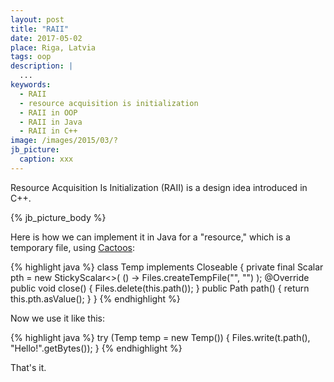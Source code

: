 ```yaml
---
layout: post
title: "RAII"
date: 2017-05-02
place: Riga, Latvia
tags: oop
description: |
  ...
keywords:
  - RAII
  - resource acquisition is initialization
  - RAII in OOP
  - RAII in Java
  - RAII in C++
image: /images/2015/03/?
jb_picture:
  caption: xxx
---
```


Resource Acquisition Is Initialization (RAII) is a design
idea introduced in C++.

<!--more-->

{% jb_picture_body %}

Here is how we can implement it in Java for a "resource," which
is a temporary file, using [Cactoos](http://www.cactoos.org):

{% highlight java %}
class Temp implements Closeable {
  private final Scalar<Path> pth = new StickyScalar<>(
    () -> Files.createTempFile("", "")
  );
  @Override
  public void close() {
    Files.delete(this.path());
  }
  public Path path() {
    return this.pth.asValue();
  }
}
{% endhighlight %}

Now we use it like this:

{% highlight java %}
try (Temp temp = new Temp()) {
  Files.write(t.path(), "Hello!".getBytes());
}
{% endhighlight %}

That's it.
